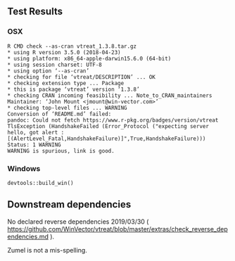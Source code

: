 

## Test Results

### OSX

    R CMD check --as-cran vtreat_1.3.8.tar.gz
    * using R version 3.5.0 (2018-04-23)
    * using platform: x86_64-apple-darwin15.6.0 (64-bit)
    * using session charset: UTF-8
    * using option ‘--as-cran’
    * checking for file ‘vtreat/DESCRIPTION’ ... OK
    * checking extension type ... Package
    * this is package ‘vtreat’ version ‘1.3.8’
    * checking CRAN incoming feasibility ... Note_to_CRAN_maintainers
    Maintainer: ‘John Mount <jmount@win-vector.com>’
    * checking top-level files ... WARNING
    Conversion of ‘README.md’ failed:
    pandoc: Could not fetch https://www.r-pkg.org/badges/version/vtreat
    TlsException (HandshakeFailed (Error_Protocol ("expecting server hello, got alert : [(AlertLevel_Fatal,HandshakeFailure)]",True,HandshakeFailure)))
    Status: 1 WARNING
    WARNING is spurious, link is good.


### Windows

    devtools::build_win()

## Downstream dependencies

No declared reverse dependencies 2019/03/30 ( https://github.com/WinVector/vtreat/blob/master/extras/check_reverse_dependencies.md ).

     
Zumel is not a mis-spelling.

